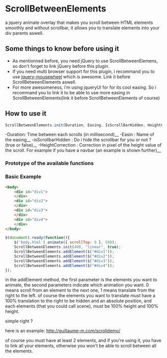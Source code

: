 # ScrollBetweenElements
a jquery animate overlay that makes you scroll between HTML elements smoothly and without scrollbar, it allows you to translate elements into your div parents aswell.

## Some things to know before using it

- As mentionned before, you need jQuery to use ScrollBetweenElemens, so don't forget to link jQuery before this plugin.
- If you need multi browser support for this plugin, i recommand you to use [jquery-mousewheel](https://github.com/jquery/jquery-mousewheel) which is awesome. Link it before ScrollBetweenElements aswell.
- For more awesomeness, i'm using jqueryUI for for its cool easing. So i recommand you to link it to be able to use more easing in ScrollBetweenElements(link it before ScrollBetweenElements of course)

## How to use it

``` javascript
ScrollBetweenElements.init(Duration, Easing, IsScrollBarHidden, HeightCorrection);
```

-Duration: Time between each scrolls (in millisecond)__
-Easin : Name of the easing__
-isScrollbarHidden : Do i hide the scrollbar for you or not ? (true or false)__
-HeightCorrection : Correction in pixel of the height value of the scroll. For example if you have a navbar (an example is shown further)__

### Prototype of the available functions
	
### Basic Example

``` html
<body>
    <div id="div1">
    </div>
    <div id="div2">
    </div>
    <div id="div3">
    </div>
    <div id="div4">
    </div>
</body>
```
``` javascript
$(document).ready(function(){
    $('body,html').animate({ scrollTop: 0 }, 500);
    ScrollBetweenElements.init(400, "linear", true);
    ScrollBetweenElements.addElement($("#div1"));
    ScrollBetweenElements.addElement($("#div2"));
    ScrollBetweenElements.addElement($("#div3"));
    ScrollBetweenElements.addElement($("#div4"));
});
```
in the addElement method, the first parameter is the elements you want to animate, the second parameters indicate which animation you want. 0 means scroll from an element to the next one, 1 means translate from the right to the left. of course the elements you want to translate must have a 100% translation to the right to be hidden and an absolute position, and each elements (that you could call scene), must be 100% height and 100% height.

simple right ?

here is an example: http://guillaume-m.com/scrolldemo/

of course you must have at least 2 elements, and if you're using it, you have to link all your elements, otherwise you won't be able to scroll between all the elements.

